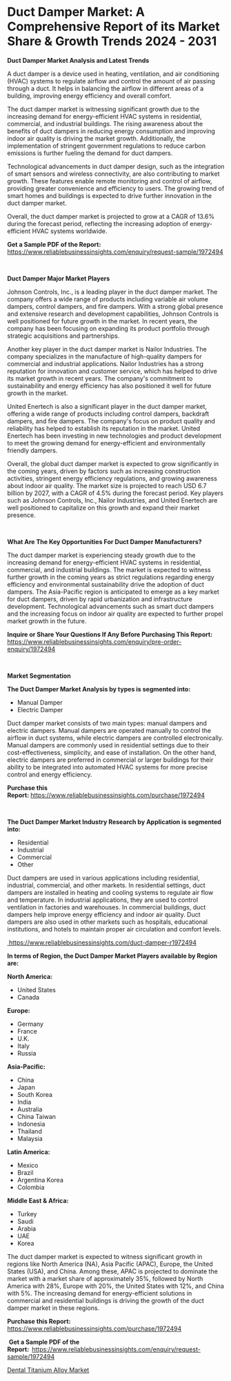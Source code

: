 <p><h1>Duct Damper Market: A Comprehensive Report of its Market Share & Growth Trends 2024 - 2031</h1></p><p><strong>Duct Damper Market Analysis and Latest Trends</strong></p>
<p><p>A duct damper is a device used in heating, ventilation, and air conditioning (HVAC) systems to regulate airflow and control the amount of air passing through a duct. It helps in balancing the airflow in different areas of a building, improving energy efficiency and overall comfort. </p><p>The duct damper market is witnessing significant growth due to the increasing demand for energy-efficient HVAC systems in residential, commercial, and industrial buildings. The rising awareness about the benefits of duct dampers in reducing energy consumption and improving indoor air quality is driving the market growth. Additionally, the implementation of stringent government regulations to reduce carbon emissions is further fueling the demand for duct dampers.</p><p>Technological advancements in duct damper design, such as the integration of smart sensors and wireless connectivity, are also contributing to market growth. These features enable remote monitoring and control of airflow, providing greater convenience and efficiency to users. The growing trend of smart homes and buildings is expected to drive further innovation in the duct damper market.</p><p>Overall, the duct damper market is projected to grow at a CAGR of 13.6% during the forecast period, reflecting the increasing adoption of energy-efficient HVAC systems worldwide.</p></p>
<p><strong>Get a Sample PDF of the Report:&nbsp;</strong> <a href="https://www.reliablebusinessinsights.com/enquiry/request-sample/1972494">https://www.reliablebusinessinsights.com/enquiry/request-sample/1972494</a></p>
<p>&nbsp;</p>
<p><strong>Duct Damper Major Market Players</strong></p>
<p><p>Johnson Controls, Inc., is a leading player in the duct damper market. The company offers a wide range of products including variable air volume dampers, control dampers, and fire dampers. With a strong global presence and extensive research and development capabilities, Johnson Controls is well positioned for future growth in the market. In recent years, the company has been focusing on expanding its product portfolio through strategic acquisitions and partnerships.</p><p>Another key player in the duct damper market is Nailor Industries. The company specializes in the manufacture of high-quality dampers for commercial and industrial applications. Nailor Industries has a strong reputation for innovation and customer service, which has helped to drive its market growth in recent years. The company's commitment to sustainability and energy efficiency has also positioned it well for future growth in the market.</p><p>United Enertech is also a significant player in the duct damper market, offering a wide range of products including control dampers, backdraft dampers, and fire dampers. The company's focus on product quality and reliability has helped to establish its reputation in the market. United Enertech has been investing in new technologies and product development to meet the growing demand for energy-efficient and environmentally friendly dampers.</p><p>Overall, the global duct damper market is expected to grow significantly in the coming years, driven by factors such as increasing construction activities, stringent energy efficiency regulations, and growing awareness about indoor air quality. The market size is projected to reach USD 6.7 billion by 2027, with a CAGR of 4.5% during the forecast period. Key players such as Johnson Controls, Inc., Nailor Industries, and United Enertech are well positioned to capitalize on this growth and expand their market presence.</p></p>
<p>&nbsp;</p>
<p><strong>What Are The Key Opportunities For Duct Damper Manufacturers?</strong></p>
<p><p>The duct damper market is experiencing steady growth due to the increasing demand for energy-efficient HVAC systems in residential, commercial, and industrial buildings. The market is expected to witness further growth in the coming years as strict regulations regarding energy efficiency and environmental sustainability drive the adoption of duct dampers. The Asia-Pacific region is anticipated to emerge as a key market for duct dampers, driven by rapid urbanization and infrastructure development. Technological advancements such as smart duct dampers and the increasing focus on indoor air quality are expected to further propel market growth in the future.</p></p>
<p><strong>Inquire or Share Your Questions If Any Before Purchasing This Report:</strong> <a href="https://www.reliablebusinessinsights.com/enquiry/pre-order-enquiry/1972494">https://www.reliablebusinessinsights.com/enquiry/pre-order-enquiry/1972494</a></p>
<p>&nbsp;</p>
<p><strong>Market Segmentation</strong></p>
<p><strong>The Duct Damper Market Analysis by types is segmented into:</strong></p>
<p><ul><li>Manual Damper</li><li>Electric Damper</li></ul></p>
<p><p>Duct damper market consists of two main types: manual dampers and electric dampers. Manual dampers are operated manually to control the airflow in duct systems, while electric dampers are controlled electronically. Manual dampers are commonly used in residential settings due to their cost-effectiveness, simplicity, and ease of installation. On the other hand, electric dampers are preferred in commercial or larger buildings for their ability to be integrated into automated HVAC systems for more precise control and energy efficiency.</p></p>
<p><strong>Purchase this Report:&nbsp;</strong><a href="https://www.reliablebusinessinsights.com/purchase/1972494">https://www.reliablebusinessinsights.com/purchase/1972494</a></p>
<p>&nbsp;</p>
<p><strong>The Duct Damper Market Industry Research by Application is segmented into:</strong></p>
<p><ul><li>Residential</li><li>Industrial</li><li>Commercial</li><li>Other</li></ul></p>
<p><p>Duct dampers are used in various applications including residential, industrial, commercial, and other markets. In residential settings, duct dampers are installed in heating and cooling systems to regulate air flow and temperature. In industrial applications, they are used to control ventilation in factories and warehouses. In commercial buildings, duct dampers help improve energy efficiency and indoor air quality. Duct dampers are also used in other markets such as hospitals, educational institutions, and hotels to maintain proper air circulation and comfort levels.</p></p>
<p><a href="https://www.reliablebusinessinsights.com/duct-damper-r1972494">&nbsp;https://www.reliablebusinessinsights.com/duct-damper-r1972494</a></p>
<p><strong>In terms of Region, the Duct Damper Market Players available by Region are:</strong></p>
<p>
    <p> <strong> North America: </strong>
        <ul>
            <li>United States</li>
            <li>Canada</li>
        </ul>
        </p> 
    <p> <strong> Europe: </strong>
        <ul>
            <li>Germany</li>
            <li>France</li>
            <li>U.K.</li>
            <li>Italy</li>
            <li>Russia</li>
        </ul>
        </p> 
    <p> <strong> Asia-Pacific: </strong>
        <ul>
            <li>China</li>
            <li>Japan</li>
            <li>South Korea</li>
            <li>India</li>
            <li>Australia</li>
            <li>China Taiwan</li>
            <li>Indonesia</li>
            <li>Thailand</li>
            <li>Malaysia</li>
        </ul>
        </p> 
    <p> <strong> Latin America: </strong>
        <ul>
            <li>Mexico</li>
            <li>Brazil</li>
            <li>Argentina Korea</li>
            <li>Colombia</li>
        </ul>
        </p> 
    <p> <strong> Middle East & Africa: </strong>
        <ul>
            <li>Turkey</li>
            <li>Saudi</li>
            <li>Arabia</li>
            <li>UAE</li>
            <li>Korea</li>
        </ul>
    </p>
    </p>
<p><p>The duct damper market is expected to witness significant growth in regions like North America (NA), Asia Pacific (APAC), Europe, the United States (USA), and China. Among these, APAC is projected to dominate the market with a market share of approximately 35%, followed by North America with 28%, Europe with 20%, the United States with 12%, and China with 5%. The increasing demand for energy-efficient solutions in commercial and residential buildings is driving the growth of the duct damper market in these regions.</p></p>
<p><strong>Purchase this Report: </strong><a href="https://www.reliablebusinessinsights.com/purchase/1972494">https://www.reliablebusinessinsights.com/purchase/1972494</a></p>
<p>&nbsp;<strong>Get a Sample PDF of the Report:&nbsp;&nbsp;</strong><a href="https://www.reliablebusinessinsights.com/enquiry/request-sample/1972494">https://www.reliablebusinessinsights.com/enquiry/request-sample/1972494</a></p>
<p><strong></strong></p>
<p><p><a href="https://www.linkedin.com/pulse/global-dental-titanium-alloy-market-share-growth-opportunities-lgbae?trackingId=Vp8ZogF%2BRfeLb6VBX2Y2ew%3D%3D">Dental Titanium Alloy Market</a></p></p>